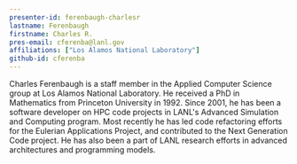 ```yaml
---
presenter-id: ferenbaugh-charlesr
lastname: Ferenbaugh
firstname: Charles R.
pres-email: cferenba@lanl.gov
affiliations: ["Los Alamos National Laboratory"]
github-id: cferenba
---
```

Charles Ferenbaugh is a staff member in the
Applied Computer Science group at Los Alamos National Laboratory. He
received a PhD in Mathematics from Princeton University in 1992. Since
2001, he has been a software developer on HPC code projects in LANL's
Advanced Simulation and Computing program. Most recently he has led
code refactoring efforts for the Eulerian Applications Project, and
contributed to the Next Generation Code project. He has also been a
part of LANL research efforts in advanced architectures and
programming models.
